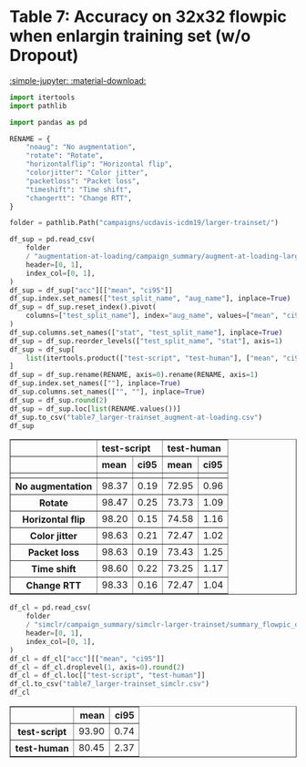# Table 7: Accuracy on 32x32 flowpic when enlargin training set (w/o Dropout)

[:simple-jupyter: :material-download:](../../paper_tables_and_figures/table7_simclr_larger_trainset/table7_simclr_larger_trainset.ipynb)


```python
import itertools
import pathlib

import pandas as pd
```


```python
RENAME = {
    "noaug": "No augmentation",
    "rotate": "Rotate",
    "horizontalflip": "Horizontal flip",
    "colorjitter": "Color jitter",
    "packetloss": "Packet loss",
    "timeshift": "Time shift",
    "changertt": "Change RTT",
}
```


```python
folder = pathlib.Path("campaigns/ucdavis-icdm19/larger-trainset/")
```


```python
df_sup = pd.read_csv(
    folder
    / "augmentation-at-loading/campaign_summary/augment-at-loading-larger-trainset/summary_flowpic_dim_32.csv",
    header=[0, 1],
    index_col=[0, 1],
)
df_sup = df_sup["acc"][["mean", "ci95"]]
df_sup.index.set_names(["test_split_name", "aug_name"], inplace=True)
df_sup = df_sup.reset_index().pivot(
    columns=["test_split_name"], index="aug_name", values=["mean", "ci95"]
)
df_sup.columns.set_names(["stat", "test_split_name"], inplace=True)
df_sup = df_sup.reorder_levels(["test_split_name", "stat"], axis=1)
df_sup = df_sup[
    list(itertools.product(["test-script", "test-human"], ["mean", "ci95"]))
]
df_sup = df_sup.rename(RENAME, axis=0).rename(RENAME, axis=1)
df_sup.index.set_names([""], inplace=True)
df_sup.columns.set_names(["", ""], inplace=True)
df_sup = df_sup.round(2)
df_sup = df_sup.loc[list(RENAME.values())]
df_sup.to_csv("table7_larger-trainset_augment-at-loading.csv")
df_sup
```




<div>
<style scoped>
    .dataframe tbody tr th:only-of-type {
        vertical-align: middle;
    }

    .dataframe tbody tr th {
        vertical-align: top;
    }

    .dataframe thead tr th {
        text-align: left;
    }

    .dataframe thead tr:last-of-type th {
        text-align: right;
    }
</style>
<table border="1" class="dataframe">
  <thead>
    <tr>
      <th></th>
      <th colspan="2" halign="left">test-script</th>
      <th colspan="2" halign="left">test-human</th>
    </tr>
    <tr>
      <th></th>
      <th>mean</th>
      <th>ci95</th>
      <th>mean</th>
      <th>ci95</th>
    </tr>
    <tr>
      <th></th>
      <th></th>
      <th></th>
      <th></th>
      <th></th>
    </tr>
  </thead>
  <tbody>
    <tr>
      <th>No augmentation</th>
      <td>98.37</td>
      <td>0.19</td>
      <td>72.95</td>
      <td>0.96</td>
    </tr>
    <tr>
      <th>Rotate</th>
      <td>98.47</td>
      <td>0.25</td>
      <td>73.73</td>
      <td>1.09</td>
    </tr>
    <tr>
      <th>Horizontal flip</th>
      <td>98.20</td>
      <td>0.15</td>
      <td>74.58</td>
      <td>1.16</td>
    </tr>
    <tr>
      <th>Color jitter</th>
      <td>98.63</td>
      <td>0.21</td>
      <td>72.47</td>
      <td>1.02</td>
    </tr>
    <tr>
      <th>Packet loss</th>
      <td>98.63</td>
      <td>0.19</td>
      <td>73.43</td>
      <td>1.25</td>
    </tr>
    <tr>
      <th>Time shift</th>
      <td>98.60</td>
      <td>0.22</td>
      <td>73.25</td>
      <td>1.17</td>
    </tr>
    <tr>
      <th>Change RTT</th>
      <td>98.33</td>
      <td>0.16</td>
      <td>72.47</td>
      <td>1.04</td>
    </tr>
  </tbody>
</table>
</div>




```python
df_cl = pd.read_csv(
    folder
    / "simclr/campaign_summary/simclr-larger-trainset/summary_flowpic_dim_32.csv",
    header=[0, 1],
    index_col=[0, 1],
)
df_cl = df_cl["acc"][["mean", "ci95"]]
df_cl = df_cl.droplevel(1, axis=0).round(2)
df_cl = df_cl.loc[["test-script", "test-human"]]
df_cl.to_csv("table7_larger-trainset_simclr.csv")
df_cl
```




<div>
<style scoped>
    .dataframe tbody tr th:only-of-type {
        vertical-align: middle;
    }

    .dataframe tbody tr th {
        vertical-align: top;
    }

    .dataframe thead th {
        text-align: right;
    }
</style>
<table border="1" class="dataframe">
  <thead>
    <tr style="text-align: right;">
      <th></th>
      <th>mean</th>
      <th>ci95</th>
    </tr>
  </thead>
  <tbody>
    <tr>
      <th>test-script</th>
      <td>93.90</td>
      <td>0.74</td>
    </tr>
    <tr>
      <th>test-human</th>
      <td>80.45</td>
      <td>2.37</td>
    </tr>
  </tbody>
</table>
</div>


